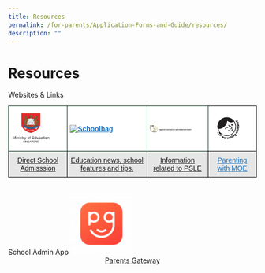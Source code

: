 ```yaml
---
title: Resources
permalink: /for-parents/Application-Forms-and-Guide/resources/
description: ""
---
```


# **Resources**

Websites & Links




<table style="border-collapse:collapse;border-spacing:0" class="tg"><thead><tr><th style="background-color:#FFF;border-color:#002d13;border-style:solid;border-width:1px;color:#248AE4;font-family:Arial, sans-serif;font-size:14px;font-weight:bold;overflow:hidden;padding:10px 5px;text-align:left;text-decoration:underline;vertical-align:middle;word-break:normal"><img src="/images/moe-logo.png" alt="Moe Logo" width="80" height="61"></th><th style="background-color:#FFF;border-color:#002d13;border-style:solid;border-width:1px;color:#1E73BE;font-family:Arial, sans-serif;font-size:14px;font-weight:bold;overflow:hidden;padding:10px 5px;text-align:left;text-decoration:underline;vertical-align:middle;word-break:normal"><img src="" alt="Schoolbag" width="71" height="21"></th><th style="background-color:#FFF;border-color:#002d13;border-style:solid;border-width:1px;color:#1E73BE;font-family:Arial, sans-serif;font-size:14px;font-weight:bold;overflow:hidden;padding:10px 5px;text-align:left;text-decoration:underline;vertical-align:middle;word-break:normal"><img src="/images/seab_logo2.png" alt="seab_logo2" width="84" height="18"></th><th style="background-color:#FFF;border-color:black;border-style:solid;border-width:1px;color:#1E73BE;font-family:Arial, sans-serif;font-size:14px;font-weight:normal;overflow:hidden;padding:10px 5px;text-align:left;text-decoration:underline;vertical-align:middle;word-break:normal"><img src="/images/Parenting-with-MOE.png" alt="Parenting With Moe" width="68" height="68"></th></tr></thead><tbody><tr><td style="background-color:#E6E6E6;border-color:black;border-style:solid;border-width:1px;color:#1E73BE;font-family:Arial, sans-serif;font-size:14px;overflow:hidden;padding:10px 5px;text-align:center;text-decoration:underline;vertical-align:top;word-break:normal"><a href="https://www.moe.gov.sg/secondary/dsa">Direct School Admisssion</a></td><td style="background-color:#E6E6E6;border-color:black;border-style:solid;border-width:1px;color:#1E73BE;font-family:Arial, sans-serif;font-size:14px;overflow:hidden;padding:10px 5px;text-align:center;text-decoration:underline;vertical-align:top;word-break:normal"><a href="https://www.schoolbag.edu.sg/">Education news, school features and tips.</a></td><td style="background-color:#E6E6E6;border-color:black;border-style:solid;border-width:1px;color:#1E73BE;font-family:Arial, sans-serif;font-size:14px;overflow:hidden;padding:10px 5px;text-align:center;text-decoration:underline;vertical-align:top;word-break:normal"><a href="https://www.seab.gov.sg/home/examinations/psle">Information related to PSLE</a></td><td style="background-color:#E6E6E6;border-color:black;border-style:solid;border-width:1px;color:#1E73BE;font-family:Arial, sans-serif;font-size:14px;overflow:hidden;padding:10px 5px;text-align:center;text-decoration:underline;vertical-align:top;word-break:normal"><a href="https://www.instagram.com/parentingwith.moesg/?hl=en"><span style="text-decoration:underline;color:#1E73BE;background-color:transparent">Parenting with MOE</span></a></td></tr></tbody></table>
<br>
School Admin App
<img src="images/PG-150x150.png" style="width:25%">
<center><a href="https://pg.moe.edu.sg/">Parents Gateway</a></center>